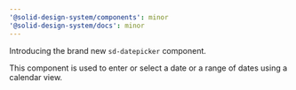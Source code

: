 ```yaml
---
'@solid-design-system/components': minor
'@solid-design-system/docs': minor
---
```


Introducing the brand new `sd-datepicker` component.

This component is used to enter or select a date or a range of dates using a calendar view.
